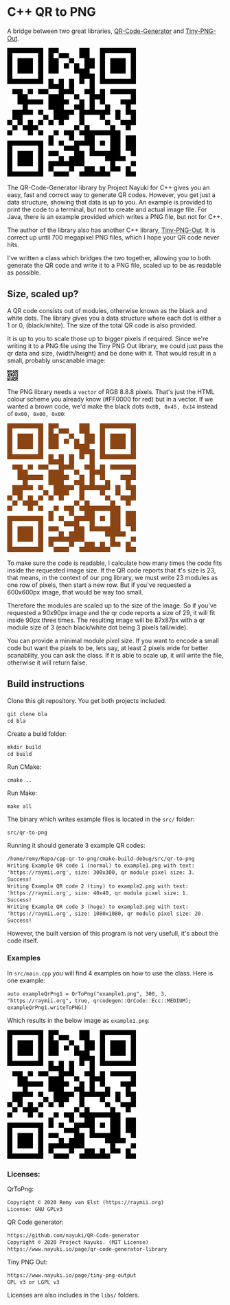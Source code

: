 # C++ QR to PNG

A bridge between two great libraries, [QR-Code-Generator][1] and [Tiny-PNG-Out][2].

![qr code example][3]
 
The QR-Code-Generator library by Project Nayuki for C++ gives you an easy, fast and 
correct way to generate QR codes. However, you get just a data structure, showing 
that data is up to you. An example is provided to print the code to a terminal, 
but not to create and actual image file. For Java, there is an example provided 
which writes a PNG file, but not for C++. 

The author of the library also has another C++ library, [Tiny-PNG-Out][2]. 
It is correct up until 700 megapixel PNG files, which I hope your QR code never hits.

I've written a class which bridges the two together, allowing you to both generate
the QR code and write it to a PNG file, scaled up to be as readable as possible.

## Size, scaled up?

A QR code consists out of modules, otherwise known as the black and white dots. 
The library gives you a data structure where each dot is either a 1 or 0, (black/white).
The size of the total QR code is also provided.

It is up to you to scale those up to bigger pixels if required. Since we're writing
it to a PNG file using the Tiny PNG Out library, we could just pass the qr data
and size, (width/height) and be done with it. That would result in a small, probably
unscanable image: 

![small qr code][4]

The PNG library needs a `vector` of RGB 8.8.8 pixels. That's just the HTML colour scheme 
you already know (#FF0000 for red) but in a vector. If we wanted a brown code, we'd make 
the black dots `0x8B, 0x45, 0x14` instead of `0x00, 0x00, 0x00`: 

![brown][5]

To make sure the code is readable, I calculate how many times the code fits inside the
requested image size. If the QR code reports that it's size is 23, that means,
in the context of our png library, we must write 23 modules as one row of pixels,
then start a new row. But if you've requested a 600x600px image, that would be way
too small.

Therefore the modules are scaled up to the size of the image. So if you've requested
a 90x90px image and the qr code reports a size of 29, it will fit inside 90px three 
times. The resulting image will be 87x87px with a qr module size of 3 (each black/white
dot being 3 pixels tall/wide).

You can provide a minimal module pixel size. If you want to encode a small code but want
the pixels to be, lets say, at least 2 pixels wide for better scanability, you can ask
the class. If it is able to scale up, it will write the file, otherwise it will return false.


## Build instructions

Clone this git repository. You get both projects included.

    git clone bla
    cd bla
    
Create a build folder:

    mkdir build
    cd build
    
Run CMake:

    cmake ..
    
Run Make:

    make all

The binary which writes example files is located in the `src/` folder:

    src/qr-to-png 
   
Running it should generate 3 example QR codes:

    /home/remy/Repo/cpp-qr-to-png/cmake-build-debug/src/qr-to-png
    Writing Example QR code 1 (normal) to example1.png with text: 'https://raymii.org', size: 300x300, qr module pixel size: 3. 
    Success!
    Writing Example QR code 2 (tiny) to example2.png with text: 'https://raymii.org', size: 40x40, qr module pixel size: 1. 
    Success!
    Writing Example QR code 3 (huge) to example3.png with text: 'https://raymii.org', size: 1080x1080, qr module pixel size: 20. 
    Success!

However, the built version of this program is not very usefull, it's about the code itself.

### Examples

In `src/main.cpp` you will find 4 examples on how to use the class. Here is 
one example:

    auto exampleQrPng1 = QrToPng("example1.png", 300, 3, "https://raymii.org", true, qrcodegen::QrCode::Ecc::MEDIUM);
    exampleQrPng1.writeToPNG()  
    
Which results in the below image as `example1.png`:

![qr code example][3]       


### Licenses:

QrToPng:

    Copyright © 2020 Remy van Elst (https://raymii.org)
    License: GNU GPLv3

QR Code generator:

    https://github.com/nayuki/QR-Code-generator
    Copyright © 2020 Project Nayuki. (MIT License)
    https://www.nayuki.io/page/qr-code-generator-library

Tiny PNG Out:

    https://www.nayuki.io/page/tiny-png-output
    GPL v3 or LGPL v3
    
Licenses are also includes in the `libs/` folders.
    
[1]: https://www.nayuki.io/page/qr-code-generator-library
[2]: https://www.nayuki.io/page/tiny-png-output
[3]: example1.png
[4]: example2.png
[5]: brown.png